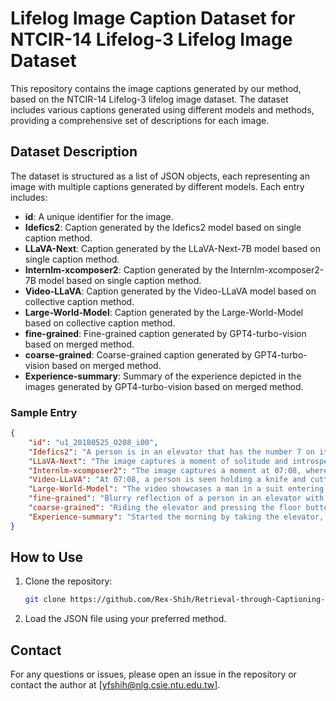 # Lifelog Image Caption Dataset for NTCIR-14 Lifelog-3 Lifelog Image Dataset

This repository contains the image captions generated by our method, based on the NTCIR-14 Lifelog-3 lifelog image dataset. The dataset includes various captions generated using different models and methods, providing a comprehensive set of descriptions for each image.

## Dataset Description

The dataset is structured as a list of JSON objects, each representing an image with multiple captions generated by different models. Each entry includes:

- **id**: A unique identifier for the image.
- **Idefics2**: Caption generated by the Idefics2 model based on single caption method.
- **LLaVA-Next**: Caption generated by the LLaVA-Next-7B model based on single caption method.
- **Internlm-xcomposer2**: Caption generated by the Internlm-xcomposer2-7B model based on single caption method.
- **Video-LLaVA**: Caption generated by the Video-LLaVA model based on collective caption method.
- **Large-World-Model**: Caption generated by the Large-World-Model based on collective caption method.
- **fine-grained**: Fine-grained caption generated by GPT4-turbo-vision based on merged method.
- **coarse-grained**: Coarse-grained caption generated by GPT4-turbo-vision based on merged method.
- **Experience-summary**: Summary of the experience depicted in the images generated by GPT4-turbo-vision based on merged method.

### Sample Entry

```json
{
    "id": "u1_20180525_0208_i00",
    "Idefics2": "A person is in an elevator that has the number 7 on it.",
    "LLaVA-Next": "The image captures a moment of solitude and introspection in a modern, well-lit elevator. The person, dressed in a crisp white shirt, stands alone, their reflection mirrored in the elevator's polished surface. The elevator's interior is sleek and minimalist, with a blue carpet underfoot and a yellow accent wall adding a pop of color. The time on the elevator reads 07:08, suggesting it's early morning or late evening. The individual appears to be in a state of quiet contemplation, perhaps reflecting on the day ahead or the day just past. The elevator's motion is captured in the blurred background, adding a sense of movement and progress. The overall atmosphere is one of calm and introspection, a snapshot of a moment in time within the confines of an urban elevator.",
    "Internlm-xcomposer2": "The image captures a moment at 07:08, where a person is standing in front of an elevator door. The reflection of the individual can be seen in the mirror-like surface of the door, creating a unique perspective.",
    "Video-LLaVA": "At 07:08, a person is seen holding a knife and cutting a piece of meat. The person is standing in front of a table with a plate of food, and there is a potted plant nearby. The person appears to be focused on their task, and the scene is well-lit, with natural light coming in from a window. The person's actions suggest that they are preparing a meal, and the presence of the potted plant adds a touch of greenery to the setting.",
    "Large-World-Model": "The video showcases a man in a suit entering a luxurious watch store, a woman walking through the store, and a man playing a piano. The man playing the piano is seen from different angles, and the camera pans around the store, capturing the various items on display.",
    "fine-grained": "Blurry reflection of a person in an elevator with visible door frame.",
    "coarse-grained": "Riding the elevator and pressing the floor button.",
    "Experience-summary": "Started the morning by taking the elevator, visiting the hotel lobby, interacting with staff, then enjoying a buffet breakfast."
}
```

## How to Use

1. Clone the repository:
    ```sh
    git clone https://github.com/Rex-Shih/Retrieval-through-Captioning-Enhanced-Interpretation.git
    ```
2. Load the JSON file using your preferred method.


## Contact

For any questions or issues, please open an issue in the repository or contact the author at [yfshih@nlg.csie.ntu.edu.tw].

